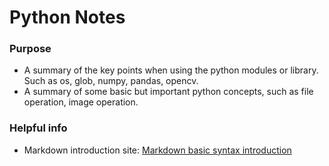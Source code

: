# Python Notes
### Purpose
* A summary of the key points when using the python modules or library. Such as os, glob, numpy, pandas, opencv.
* A summary of some basic but important python concepts, such as file operation, image operation. 

### Helpful info
* Markdown introduction site: [Markdown basic syntax introduction](https://www.markdownguide.org/basic-syntax/)
